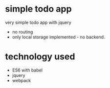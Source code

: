 # simple todo app

very simple todo app with jquery 

 - no routing
 - only local storage implemented - no backend.
 
# technology used

 - ES6 with babel
 - jquery
 - webpack


